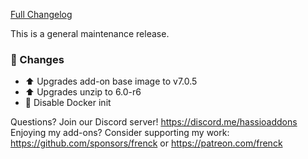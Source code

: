 [Full Changelog][changelog]

This is a general maintenance release.

### 🔨 Changes

- :arrow_up: Upgrades add-on base image to v7.0.5
- :arrow_up: Upgrades unzip to 6.0-r6
- :hammer: Disable Docker init

[changelog]: https://github.com/hassio-addons/addon-happy-bubbles/compare/v3.1.0...v3.1.1

Questions? Join our Discord server! https://discord.me/hassioaddons
Enjoying my add-ons? Consider supporting my work:
https://github.com/sponsors/frenck or https://patreon.com/frenck